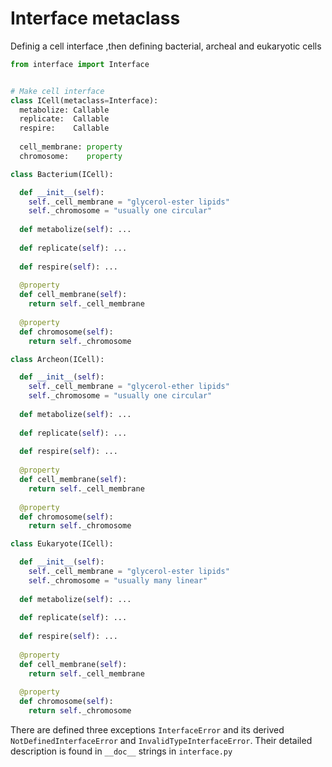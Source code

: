 # Interface metaclass

Definig a cell interface ,then defining bacterial, archeal and eukaryotic cells
```python
from interface import Interface


# Make cell interface
class ICell(metaclass=Interface):
  metabolize: Callable
  replicate:  Callable
  respire:    Callable
  
  cell_membrane: property
  chromosome:    property
```

```python
class Bacterium(ICell):

  def __init__(self):
    self._cell_membrane = "glycerol-ester lipids"
    self._chromosome = "usually one circular"
  
  def metabolize(self): ...
   
  def replicate(self): ...
  
  def respire(self): ...
  
  @property
  def cell_membrane(self):
    return self._cell_membrane
    
  @property
  def chromosome(self):
    return self._chromosome
```

```python
class Archeon(ICell):

  def __init__(self):
    self._cell_membrane = "glycerol-ether lipids"
    self._chromosome = "usually one circular"
  
  def metabolize(self): ...
   
  def replicate(self): ...
  
  def respire(self): ...
  
  @property
  def cell_membrane(self):
    return self._cell_membrane
    
  @property
  def chromosome(self):
    return self._chromosome
```

```python
class Eukaryote(ICell):

  def __init__(self):
    self._cell_membrane = "glycerol-ester lipids"
    self._chromosome = "usually many linear"
  
  def metabolize(self): ...
   
  def replicate(self): ...
  
  def respire(self): ...
  
  @property
  def cell_membrane(self):
    return self._cell_membrane
    
  @property
  def chromosome(self):
    return self._chromosome
```

There are defined three exceptions `InterfaceError` and its derived `NotDefinedInterfaceError` and `InvalidTypeInterfaceError`. Their detailed description is found in `__doc__` strings in `interface.py`
